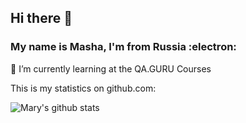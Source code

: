 ## Hi there 👋

### My name is Masha, I'm from Russia :electron:

🌱 I’m currently learning at the QA.GURU Courses

This is my statistics on github.com:

![Mary's github stats](https://github-readme-stats.vercel.app/api?username=MaryEsekhina&show_icons=true&theme=radical)

<!-- 🌱 I’m currently learning ...
- 👯 I’m looking to collaborate on ...
- 🤔 I’m looking for help with ...
- 💬 Ask me about ...
- 📫 How to reach me: ...
- 😄 Pronouns: ...
- ⚡ Fun fact: ...
-->
